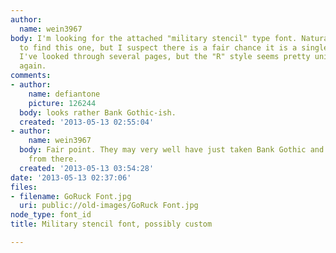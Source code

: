 ```yaml
---
author:
  name: wein3967
body: I'm looking for the attached "military stencil" type font. Naturally, I'd love
  to find this one, but I suspect there is a fair chance it is a single custom job.
  I've looked through several pages, but the "R" style seems pretty unique. Thanks
  again.
comments:
- author:
    name: defiantone
    picture: 126244
  body: looks rather Bank Gothic-ish.
  created: '2013-05-13 02:55:04'
- author:
    name: wein3967
  body: Fair point. They may very well have just taken Bank Gothic and modified it
    from there.
  created: '2013-05-13 03:54:28'
date: '2013-05-13 02:37:06'
files:
- filename: GoRuck Font.jpg
  uri: public://old-images/GoRuck Font.jpg
node_type: font_id
title: Military stencil font, possibly custom

---
```

